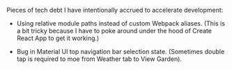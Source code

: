 Pieces of tech debt I have intentionally accrued to accelerate development:

- Using relative module paths instead of custom Webpack aliases. (This is a bit tricky because I have to poke around under the hood of Create React App to get it working.)

- Bug in Material UI top navigation bar selection state. (Sometimes double tap is required to moe from Weather tab to View Garden).
